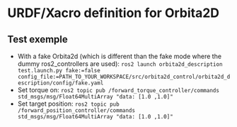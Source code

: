 # URDF/Xacro definition for Orbita2D

## Test exemple
- With a fake Orbita2d (which is different than the fake mode where the dummy ros2_controllers are used): ``ros2 launch orbita2d_description test.launch.py fake:=false config_file:=PATH_TO_YOUR_WORKSPACE/src/orbita2d_control/orbita2d_description/config/fake.yaml``
- Set torque on: ``ros2 topic pub /forward_torque_controller/commands std_msgs/msg/Float64MultiArray "data: [1.0 ,1.0]"``
- Set target position: ``ros2 topic pub /forward_position_controller/commands std_msgs/msg/Float64MultiArray "data: [1.0 ,1.0]"``
